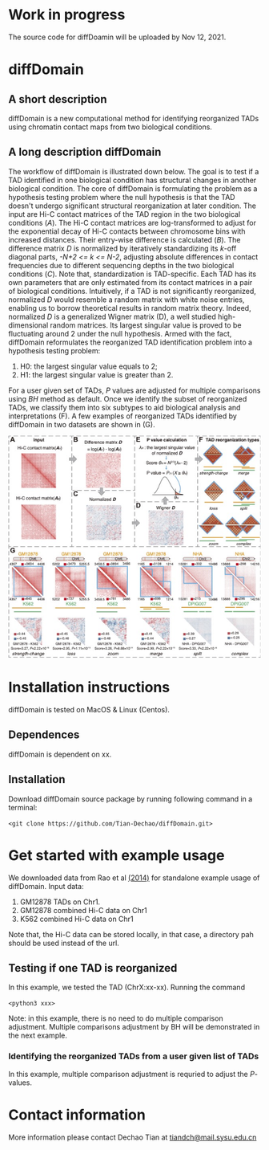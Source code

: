 # Work in progress
The source code for diffDoamin will be uploaded by Nov 12, 2021.

# diffDomain
## A short description
diffDomain is a new computational method for identifying reorganized TADs using chromatin contact maps from two biological conditions. 

## A long description diffDomain 
The workflow of diffDomain is illustrated down below.
The goal is to test if a TAD identified in one biological condition has structural changes in another biological condition.
The core of diffDomain is formulating the problem as a hypothesis testing problem where the null hypothesis is that the TAD doesn't undergo significant structural reorganization at later condition.
The input are Hi-C contact matrices of the TAD region in the two biological conditions (*A*).
The Hi-C contact matrices are  log-transformed to adjust for the exponential decay of Hi-C contacts between chromosome bins with increased distances. 
Their entry-wise difference is calculated (*B*).
The difference matrix *D* is normalized by iteratively standardizing its *k*-off diagonal parts, *-N+2 <= k <= N-2*, adjusting absolute differences in contact frequencies due to different sequencing depths in the two biological conditions (*C*).
Note that, standardization is TAD-specific. Each TAD has its own parameters that are only estimated from its contact matrices in a pair of biological conditions.
Intuitively, if a TAD is not significantly reorganized, normalized *D* would resemble a random matrix with white noise entries, enabling us to borrow theoretical results in random matrix theory.
Indeed, normalized *D* is a generalized Wigner matrix (D), a well studied high-dimensional random matrices.
Its largest singular value is proved to be fluctuating around 2 under the null hypothesis.
Armed with the fact, diffDomain reformulates the reorganized TAD identification problem into a hypothesis testing problem:
1. H0: the largest singular value equals to 2;
2. H1: the largest singular value is greater than  2.

For a user given set of TADs, *P* values are adjusted for multiple comparisons using *BH* method as default.
Once we identify the subset of reorganized TADs, we classify them into six subtypes to aid biological analysis and interpretations (F).
A few examples of reorganized TADs identified by diffDomain in two datasets are shown in (G).


![workflow](/figures/workflow.jpg)

# Installation instructions
diffDomain is tested on MacOS & Linux (Centos). 
## Dependences
diffDomain is dependent on xx. 

## Installation
Download diffDomain source package by running following command in a terminal:

`<git clone https://github.com/Tian-Dechao/diffDomain.git>`  

# Get started with example usage
We downloaded data from Rao et al [(2014)](https://www.sciencedirect.com/science/article/pii/S0092867414014974) for standalone example usage of diffDomain.
Input data:
1. GM12878 TADs on Chr1. 
2. GM12878 combined Hi-C data on Chr1
3. K562 combined Hi-C data on Chr1  

Note that, the Hi-C data can be stored locally, in that case, a directory pah should be used instead of the url. 

## Testing if one TAD is reorganized
In this example, we tested the TAD (ChrX:xx-xx).
Running the command 

`<python3 xxx>`

Note: in this example, there is no need to do multiple comparison adjustment. 
Multiple comparisons adjustment by BH will be demonstrated in the next example. 

### Identifying the reorganized TADs from a user given list of TADs
In this example, multiple comparison adjustment is requried to adjust the *P*-values.


# Contact information
More information please contact Dechao Tian at tiandch@mail.sysu.edu.cn
